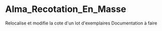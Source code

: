 # Alma_Recotation_En_Masse
Relocalise et modifie la cote d'un lot d'exemplaires 
Documentation à faire
